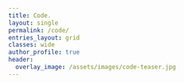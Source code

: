 ```yaml
---
title: Code.
layout: single
permalink: /code/
entries_layout: grid
classes: wide
author_profile: true
header:
  overlay_image: /assets/images/code-teaser.jpg
---
```

